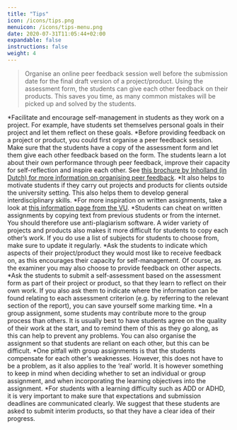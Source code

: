 ```yaml
---
title: "Tips"
icon: /icons/tips.png
menuicon: /icons/tips-menu.png
date: 2020-07-31T11:05:44+02:00
expandable: false
instructions: false
weight: 4
---
```


> Organise an online peer feedback session well before the submission date for the final draft version of a project/product. Using the assessment form, the students can give each other feedback on their products. This saves you time, as many common mistakes will be picked up and solved by the students.

*Facilitate and encourage self-management in students as they work on a project. For example, have students set themselves personal goals in their project and let them reflect on these goals.
*Before providing feedback on a project or product, you could first organise a peer feedback session. Make sure that the students have a copy of the assessment form and let them give each other feedback based on the form. The students learn a lot about their own performance through peer feedback, improve their capacity for self-reflection and inspire each other. See [this brochure by Inholland (in Dutch) for more information on organising peer feedback](https://www.inholland.nl/media/18717/inh_factsheet-peerreview_a4-nl-digitaal.pdf).
*It also helps to motivate students if they carry out projects and products for clients outside the university setting. This also helps them to develop general interdisciplinary skills.
*For more inspiration on written assignments, take a look at [this information page from the VU](https://sites.google.com/vu.nl/vu-teaching-learning-tips/assessment-for-learning/variations-on-written-assignments). 
*Students can cheat on written assignments by copying text from previous students or from the internet. You should therefore use anti-plagiarism software. A wider variety of projects and products also makes it more difficult for students to copy each other’s work. If you do use a list of subjects for students to choose from, make sure to update it regularly. 
*Ask the students to indicate which aspects of their project/product they would most like to receive feedback on, as this encourages their capacity for self-management. Of course, as the examiner you may also choose to provide feedback on other aspects. 
*Ask the students to submit a self-assessment based on the assessment form as part of their project or product, so that they learn to reflect on their own work. If you also ask them to indicate where the information can be found relating to each assessment criterion (e.g. by referring to the relevant section of the report), you can save yourself some marking time.
*In a group assignment, some students may contribute more to the group process than others. It is usually best to have students agree on the quality of their work at the start, and to remind them of this as they go along, as this can help to prevent any problems. You can also organise the assignment so that students are reliant on each other, but this can be difficult.
*One pitfall with group assignments is that the students compensate for each other's weaknesses. However, this does not have to be a problem, as it also applies to the ‘real’ world. It is however something to keep in mind when deciding whether to set an individual or group assignment, and when incorporating the learning objectives into the assignment. 
*For students with a learning difficulty such as ADD or ADHD, it is very important to make sure that expectations and submission deadlines are communicated clearly. We suggest that these students are asked to submit interim products, so that they have a clear idea of their progress. 
